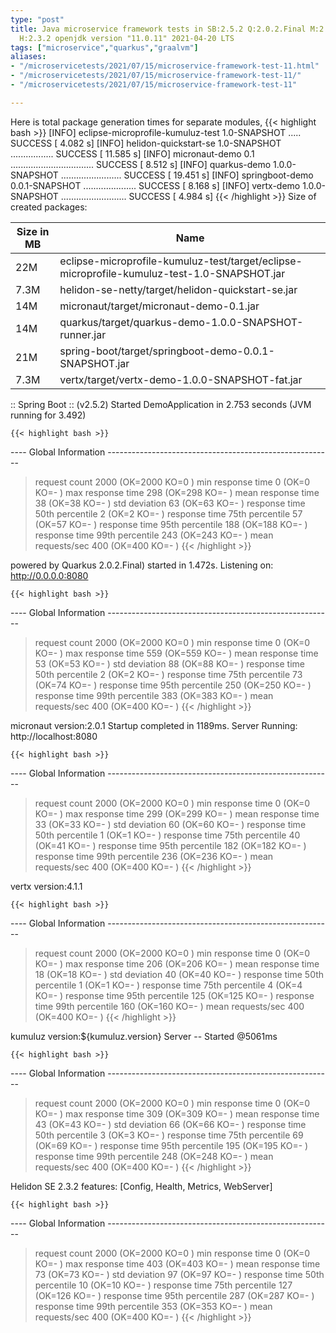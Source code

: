 ```yaml
---
type: "post"
title: Java microservice framework tests in SB:2.5.2 Q:2.0.2.Final M:2.5.9 V:4.1.1
  H:2.3.2 openjdk version "11.0.11" 2021-04-20 LTS
tags: ["microservice","quarkus","graalvm"]
aliases:
- "/microservicetests/2021/07/15/microservice-framework-test-11.html"
- "/microservicetests/2021/07/15/microservice-framework-test-11/"
- "/microservicetests/2021/07/15/microservice-framework-test-11"

---
```

 
Here is total package generation times for separate modules,
{{< highlight bash >}}
[INFO] eclipse-microprofile-kumuluz-test 1.0-SNAPSHOT ..... SUCCESS [  4.082 s]
[INFO] helidon-quickstart-se 1.0-SNAPSHOT ................. SUCCESS [ 11.585 s]
[INFO] micronaut-demo 0.1 ................................. SUCCESS [  8.512 s]
[INFO] quarkus-demo 1.0.0-SNAPSHOT ........................ SUCCESS [ 19.451 s]
[INFO] springboot-demo 0.0.1-SNAPSHOT ..................... SUCCESS [  8.168 s]
[INFO] vertx-demo 1.0.0-SNAPSHOT .......................... SUCCESS [  4.984 s]
{{< /highlight >}}
Size of created packages:

| Size in MB |  Name |
|------------|-------|
| 22M | eclipse-microprofile-kumuluz-test/target/eclipse-microprofile-kumuluz-test-1.0-SNAPSHOT.jar |
| 7.3M | helidon-se-netty/target/helidon-quickstart-se.jar |
| 14M | micronaut/target/micronaut-demo-0.1.jar |
| 14M | quarkus/target/quarkus-demo-1.0.0-SNAPSHOT-runner.jar |
| 21M | spring-boot/target/springboot-demo-0.0.1-SNAPSHOT.jar |
| 7.3M | vertx/target/vertx-demo-1.0.0-SNAPSHOT-fat.jar |


:: Spring Boot :: (v2.5.2) Started DemoApplication in 2.753 seconds (JVM running for 3.492)

    {{< highlight bash >}}
---- Global Information --------------------------------------------------------
> request count                                       2000 (OK=2000   KO=0     )
> min response time                                      0 (OK=0      KO=-     )
> max response time                                    298 (OK=298    KO=-     )
> mean response time                                    38 (OK=38     KO=-     )
> std deviation                                         63 (OK=63     KO=-     )
> response time 50th percentile                          2 (OK=2      KO=-     )
> response time 75th percentile                         57 (OK=57     KO=-     )
> response time 95th percentile                        188 (OK=188    KO=-     )
> response time 99th percentile                        243 (OK=243    KO=-     )
> mean requests/sec                                    400 (OK=400    KO=-     )
{{< /highlight >}}

powered by Quarkus 2.0.2.Final) started in 1.472s. Listening on: http://0.0.0.0:8080

    {{< highlight bash >}}
---- Global Information --------------------------------------------------------
> request count                                       2000 (OK=2000   KO=0     )
> min response time                                      0 (OK=0      KO=-     )
> max response time                                    559 (OK=559    KO=-     )
> mean response time                                    53 (OK=53     KO=-     )
> std deviation                                         88 (OK=88     KO=-     )
> response time 50th percentile                          2 (OK=2      KO=-     )
> response time 75th percentile                         73 (OK=74     KO=-     )
> response time 95th percentile                        250 (OK=250    KO=-     )
> response time 99th percentile                        383 (OK=383    KO=-     )
> mean requests/sec                                    400 (OK=400    KO=-     )
{{< /highlight >}}

micronaut version:2.0.1 Startup completed in 1189ms. Server Running: http://localhost:8080

    {{< highlight bash >}}
---- Global Information --------------------------------------------------------
> request count                                       2000 (OK=2000   KO=0     )
> min response time                                      0 (OK=0      KO=-     )
> max response time                                    299 (OK=299    KO=-     )
> mean response time                                    33 (OK=33     KO=-     )
> std deviation                                         60 (OK=60     KO=-     )
> response time 50th percentile                          1 (OK=1      KO=-     )
> response time 75th percentile                         40 (OK=41     KO=-     )
> response time 95th percentile                        182 (OK=182    KO=-     )
> response time 99th percentile                        236 (OK=236    KO=-     )
> mean requests/sec                                    400 (OK=400    KO=-     )
{{< /highlight >}}

vertx version:4.1.1

    {{< highlight bash >}}
---- Global Information --------------------------------------------------------
> request count                                       2000 (OK=2000   KO=0     )
> min response time                                      0 (OK=0      KO=-     )
> max response time                                    206 (OK=206    KO=-     )
> mean response time                                    18 (OK=18     KO=-     )
> std deviation                                         40 (OK=40     KO=-     )
> response time 50th percentile                          1 (OK=1      KO=-     )
> response time 75th percentile                          4 (OK=4      KO=-     )
> response time 95th percentile                        125 (OK=125    KO=-     )
> response time 99th percentile                        160 (OK=160    KO=-     )
> mean requests/sec                                    400 (OK=400    KO=-     )
{{< /highlight >}}

kumuluz version:${kumuluz.version} Server -- Started @5061ms

    {{< highlight bash >}}
---- Global Information --------------------------------------------------------
> request count                                       2000 (OK=2000   KO=0     )
> min response time                                      0 (OK=0      KO=-     )
> max response time                                    309 (OK=309    KO=-     )
> mean response time                                    43 (OK=43     KO=-     )
> std deviation                                         66 (OK=66     KO=-     )
> response time 50th percentile                          3 (OK=3      KO=-     )
> response time 75th percentile                         69 (OK=69     KO=-     )
> response time 95th percentile                        195 (OK=195    KO=-     )
> response time 99th percentile                        248 (OK=248    KO=-     )
> mean requests/sec                                    400 (OK=400    KO=-     )
{{< /highlight >}}

Helidon SE 2.3.2 features: [Config, Health, Metrics, WebServer]

    {{< highlight bash >}}
---- Global Information --------------------------------------------------------
> request count                                       2000 (OK=2000   KO=0     )
> min response time                                      0 (OK=0      KO=-     )
> max response time                                    403 (OK=403    KO=-     )
> mean response time                                    73 (OK=73     KO=-     )
> std deviation                                         97 (OK=97     KO=-     )
> response time 50th percentile                         10 (OK=10     KO=-     )
> response time 75th percentile                        127 (OK=126    KO=-     )
> response time 95th percentile                        287 (OK=287    KO=-     )
> response time 99th percentile                        353 (OK=353    KO=-     )
> mean requests/sec                                    400 (OK=400    KO=-     )
{{< /highlight >}}
